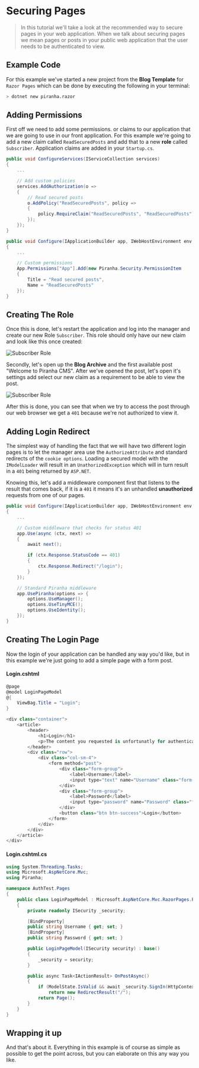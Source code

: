 # Securing Pages

> In this tutorial we'll take a look at the recommended way to secure pages in your web application. When we talk about securing pages we mean pages or posts in your public web application that the user needs to be authenticated to view.

## Example Code

For this example we've started a new project from the **Blog Template** for `Razor Pages` which can be done by executing the following in your terminal:

~~~ bash
> dotnet new piranha.razor
~~~

## Adding Permissions

First off we need to add some permissions. or claims to our application that we are going to use in our front application. For this example we're going to add a new claim called `ReadSecuredPosts` and add that to a new **role** called `Subscriber`. Application claims are added in your `Startup.cs`.

~~~ csharp
public void ConfigureServices(IServiceCollection services)
{
    ...

    // Add custom policies
    services.AddAuthorization(o =>
    {
        // Read secured posts
        o.AddPolicy("ReadSecuredPosts", policy =>
        {
            policy.RequireClaim("ReadSecuredPosts", "ReadSecuredPosts");
        });
    });
}

public void Configure(IApplicationBuilder app, IWebHostEnvironment env, IApi api)
{
    ...

    // Custom permissions
    App.Permissions["App"].Add(new Piranha.Security.PermissionItem
    {
        Title = "Read secured posts",
        Name = "ReadSecuredPosts"
    });
}
~~~

## Creating The Role

Once this is done, let's restart the application and log into the manager and create our new Role `Subscriber`. This role should only have our new claim and look like this once created:

![Subscriber Role](../_assets/tutorials/securing-pages-1.jpg)

Secondly, let's open up the **Blog Archive** and the first available post "Welcome to Piranha CMS". After we've opened the post, let's open it's settings add select our new claim as a requirement to be able to view the post.

![Subscriber Role](../_assets/tutorials/securing-pages-2.jpg)

After this is done, you can see that when we try to access the post through our web browser we get a `401` because we're not authorized to view it.

## Adding Login Redirect

The simplest way of handling the fact that we will have two different login pages is to let the manager area use the `AuthorizeAttribute` and standard redirects of the `cookie options`. Loading a secured model with the `IModelLoader` will result in an `UnathorizedException` which will in turn result in a `401` being returned by `ASP.NET`.

Knowing this, let's add a middleware component first that listens to the result that comes back, if it is a `401` it means it's an unhandled **unauthorized** requests from one of our pages.

~~~ csharp
public void Configure(IApplicationBuilder app, IWebHostEnvironment env, IApi api)
{
    ...

    // Custom middleware that checks for status 401
    app.Use(async (ctx, next) =>
    {
        await next();

        if (ctx.Response.StatusCode == 401)
        {
            ctx.Response.Redirect("/login");
        }
    });

    // Standard Piranha middleware
    app.UsePiranha(options => {
        options.UseManager();
        options.UseTinyMCE();
        options.UseIdentity();
    });
}
~~~

## Creating The Login Page

Now the login of your application can be handled any way you'd like, but in this example we're just going to add a simple page with a form post.

#### Login.cshtml
~~~ csharp
@page
@model LoginPageModel
@{
    ViewBag.Title = "Login";
}

<div class="container">
    <article>
        <header>
            <h1>Login</h1>
            <p>The content you requested is unfortunatly for authenticated eyes only. Please provide by logging in.</p>
        </header>
        <div class="row">
            <div class="col-sm-4">
                <form method="post">
                    <div class="form-group">
                        <label>Username</label>
                        <input type="text" name="Username" class="form-control">
                    </div>
                    <div class="form-group">
                        <label>Password</label>
                        <input type="password" name="Password" class="form-control">
                    </div>
                    <button class="btn btn-success">Login</button>
                </form>
            </div>
        </div>
    </article>
</div>
~~~

#### Login.cshtml.cs
~~~ csharp
using System.Threading.Tasks;
using Microsoft.AspNetCore.Mvc;
using Piranha;

namespace AuthTest.Pages
{
    public class LoginPageModel : Microsoft.AspNetCore.Mvc.RazorPages.PageModel
    {
        private readonly ISecurity _security;

        [BindProperty]
        public string Username { get; set; }
        [BindProperty]
        public string Password { get; set; }

        public LoginPageModel(ISecurity security) : base()
        {
            _security = security;
        }

        public async Task<IActionResult> OnPostAsync()
        {
            if (ModelState.IsValid && await _security.SignIn(HttpContext, Username, Password))
                return new RedirectResult("/");
            return Page();
        }
    }
}
~~~

## Wrapping it up

And that's about it. Everything in this example is of course as simple as possible to get the point across, but you can elaborate on this any way you like.
